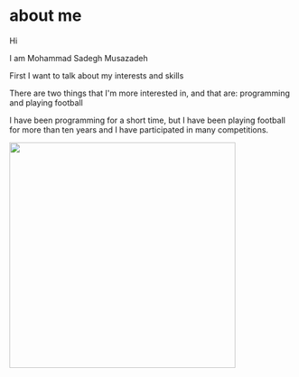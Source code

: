 <!DOCTYPE html>
<html>
<head>
<title>Page Title</title>
</head>
<body>

<h1>about me</h1>
<p>Hi</p>
<p>I am Mohammad Sadegh Musazadeh</p>
<p>First I want to talk about my interests and skills</p>
<p>There are two things that I'm more interested in, and that are: programming and playing football</p>
<p>I have been programming for a short time, but I have been playing football for more than ten years and I have participated in many competitions.</p>
<img src="F:\6baff272-211c-4e49-832a-29ec4bea2449.jpg" width="400" height="400">
<p></p>
<p></p>
<p></p>
<p></p>
<p></p>
<p></p>
</body>
</html>
